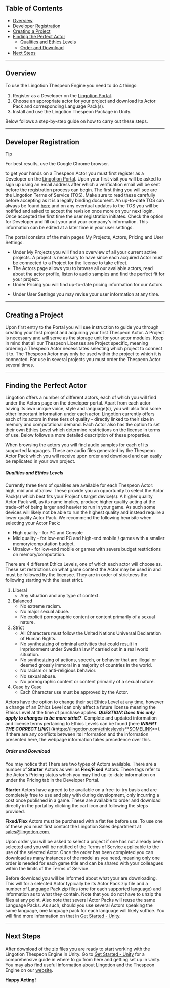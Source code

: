 
## Table of Contents


- [Overview](#overview)
- [Developer Registration](#registration)
- [Creating a Project](#creating-a-project)
- [Finding the Perfect Actor](#finding-the-perfect-actor)
	- [Qualities and Ethics Levels](#qualities-and-ethics-levels)
	- [Order and Download](#order-and-download)
- [Next Steps](#next-steps)

---
## Overview
To use the Lingotion Thespeon Engine you need to do 4 things:
1. Register as a Developer on the [Lingotion Portal](https://portal.lingotion.com).
2. Choose an appropriate actor for your project and download its Actor Pack and corresponding Language Pack(s). 
3. Install and use the Lingotion Thespeon Package in Unity.

Below follows a step-by-step guide on how to carry out these steps.

--- 
## Developer Registration

> [!TIP]
> For best results, use the Google Chrome browser.


to get your hands on a Thespeon Actor you must first register as a Developer on the [Lingotion Portal](https://portal.lingotion.com). Upon your first visit you will be asked to sign up using an email address after which a verification email will be sent before the registration process can begin. The first thing you will see are the Lingotion Terms of Service (TOS). Make sure to read these carefully before accepting as it is a legally binding document. An up-to-date TOS can always be found [here](https://www.lingotion.com/termsofservice) and on any eventual updates to the TOS you will be notified and asked to accept the revision once more on your next login. Once accepted the first time the user registration initiates. Check the option for Developer and fill out your and your company's information. This information can be edited at a later time in your user settings. 

The portal consists of the main pages My Projects, Actors, Pricing and User Settings. 
- Under My Projects you will find an overview of all your current active projects. A project is necessary to have since each acquired Actor must be connected to a Project for the license to take effect. 
- The Actors page allows you to browse all our available actors, read about the actor profile, listen to audio samples and find the perfect fit for your project.
- Under Pricing you will find up-to-date pricing information for our Actors.
* Under User Settings you may revise your user information at any time.



---
## Creating a Project

Upon first entry to the Portal you will see instruction to guide you through creating your first project and acquiring your first Thespeon Actor. A Project is necessary and will serve as the storage unit for your actor modules. Keep in mind that all our Thespeon Licenses are Project specific, meaning ordering a Thespeon Actor necessitates selecting which project to connect it to. The Thespeon Actor may only be used within the project to which it is connected. For use in several projects you must order the Thespeon Actor several times. 

---
## Finding the Perfect Actor

Lingotion offers a number of different actors, each of which you will find under the Actors page on the developer portal. Apart from each actor having its own unique voice, style and language(s), you will also find some other important information under each actor. Lingotion currently offers each of its actors in three tiers of quality - directly linked to their size in memory and computational demand. Each Actor also has the option to set their own Ethics Level which determine restrictions on the license in terms of use. Below follows a more detailed description of these properties. 

When browsing the actors you will find audio samples for each of its supported languages. These are audio files generated by the Thespeon Actor Pack which you will receive upon order and download and can easily be replicated in your own project.
##### Qualities and Ethics Levels

Currently three tiers of qualities are available for each Thespeon Actor: high, mid and ultralow. These provide you an opportunity to select the Actor Pack(s) which best fits your Project's target device(s). A higher quality Actor Pack will, as its name implies, produce higher quality acting at the trade-off of being larger and heavier to run in your game. As such some devices will likely not be able to run the highest quality and instead require a lower quality Actor Pack. We recommend the following heurisitc when selecting your Actor Pack:

- High quality - for PC and Console
- Mid quality - for low-end PC and high-end mobile / games with a smaller memory/computation budget.
- Ultralow - for low-end mobile or games with severe budget restrictions on memory/computation.



There are 4 different Ethics Levels, one of which each actor will choose as. These set restrictions on what game context the Actor may be used in and must be followed by the licensee. They are in order of strictness the following starting with the least strict. 

1. Liberal
	- Any situation and any type of context.
2. Balanced
	- No extreme racism.
	- No major sexual abuse.
	- No explicit pornographic content or content primarily of a sexual nature.
3. Strict
	- All Characters must follow the United Nations Universal Declaration of Human Rights.
	- No synthesizing of criminal activities that could result in imprisonment under Swedish law if carried out in a real world situation.
	- No synthesizing of actions, speech, or behavior that are illegal or deemed grossly immoral in a majority of countries in the world.
	- No racism or anti-religious behavior.
	- No sexual abuse.
	- No pornographic content or content primarily of a sexual nature.
4. Case by Case
	 - Each Character use must be approved by the Actor.

Actors have the option to change their set Ethics Level at any time, however a change of an Ethics Level can only affect a future license meaning the Ethics Level at the time of purchase applies. ***QUESTION: Does this only apply to changes to be more strict?***. Complete and updated information and license terms pertaining to Ethics Levels can be found [here ***INSERT THE CORRECT LINK***] (#https://lingotion.com/ethicslevels**SOMELINK**). If there are any conflicts between its information and the information presented here, the webpage information takes precedence over this.
##### Order and Download
You may notice that There are two types of Actors available. There are a number of **Starter** Actors as well as **Flex/Fixed** Actors. These tags refer to the Actor's Pricing status which you may find up-to-date information on under the Pricing tab in the Developer Portal. 

**Starter** Actors have agreed to be available on a free-to-try basis and are completely free to use and play with during development, only incurring a cost once published in a game. These are available to order and download directly in the portal by clicking the cart icon and following the steps provided. 

**Fixed/Flex** Actors must be purchased with a flat fee before use. To use one of these you must first contact the Lingotion Sales department at sales@lingotion.com.

Upon order you will be asked to select a project if one has not already been selected and you will be notified of the Terms of Service applicable to the use of the selected Actor. Once the order has been completed you can download as many instances of the model as you need, meaning only one order is needed for each game title and can be shared with your colleagues within the limits of the Terms of Service. 

Before download you will be informed about what your are downloading. This will for a selected Actor typically be its Actor Pack zip file and a number of Language Pack zip files (one for each supported language) and information as to what they contain. Note that you do not have to unzip the files at any point. Also note that several Actor Packs will reuse the same Language Packs. As such, should you use several Actors speaking the same language, one language pack for each language will likely suffice. You will find more information on that in [Get Started - Unity](get-started-unity). 

---
## Next Steps

After download of the zip files you are ready to start working with the Lingotion Thespeon Engine in Unity. Go to [Get Started - Unity](get-started-unity) for a comprehensive guide in where to go from here and getting set up in Unity. You may also find useful information about Lingotion and the Thespeon Engine on our [website](https://lingotion.com ). 

**Happy Acting!**


